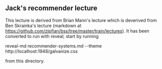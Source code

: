 ## Jack's recommender lecture

This lecture is derived from Brian Mann's lecture which is deverived from Ben Skrainka's lecture (markdown at https://github.com/zipfian/bss/tree/master/train/lectures). It has been converted to run with reveal; start by running

reveal-md recommender-systems.md --theme http://localhost:1948/galvanize.css

from this directory.

